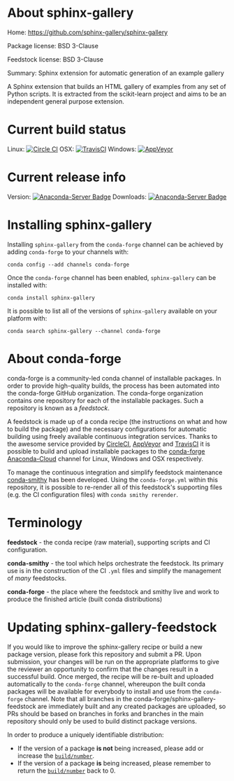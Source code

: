 About sphinx-gallery
====================

Home: https://github.com/sphinx-gallery/sphinx-gallery

Package license: BSD 3-Clause

Feedstock license: BSD 3-Clause

Summary: Sphinx extension for automatic generation of an example gallery

A Sphinx extension that builds an HTML gallery of examples from any set of
Python scripts. It is extracted from the scikit-learn project and aims to
be an independent general purpose extension.


Current build status
====================

Linux: [![Circle CI](https://circleci.com/gh/conda-forge/sphinx-gallery-feedstock.svg?style=shield)](https://circleci.com/gh/conda-forge/sphinx-gallery-feedstock)
OSX: [![TravisCI](https://travis-ci.org/conda-forge/sphinx-gallery-feedstock.svg?branch=master)](https://travis-ci.org/conda-forge/sphinx-gallery-feedstock)
Windows: [![AppVeyor](https://ci.appveyor.com/api/projects/status/github/conda-forge/sphinx-gallery-feedstock?svg=True)](https://ci.appveyor.com/project/conda-forge/sphinx-gallery-feedstock/branch/master)

Current release info
====================
Version: [![Anaconda-Server Badge](https://anaconda.org/conda-forge/sphinx-gallery/badges/version.svg)](https://anaconda.org/conda-forge/sphinx-gallery)
Downloads: [![Anaconda-Server Badge](https://anaconda.org/conda-forge/sphinx-gallery/badges/downloads.svg)](https://anaconda.org/conda-forge/sphinx-gallery)

Installing sphinx-gallery
=========================

Installing `sphinx-gallery` from the `conda-forge` channel can be achieved by adding `conda-forge` to your channels with:

```
conda config --add channels conda-forge
```

Once the `conda-forge` channel has been enabled, `sphinx-gallery` can be installed with:

```
conda install sphinx-gallery
```

It is possible to list all of the versions of `sphinx-gallery` available on your platform with:

```
conda search sphinx-gallery --channel conda-forge
```


About conda-forge
=================

conda-forge is a community-led conda channel of installable packages.
In order to provide high-quality builds, the process has been automated into the
conda-forge GitHub organization. The conda-forge organization contains one repository
for each of the installable packages. Such a repository is known as a *feedstock*.

A feedstock is made up of a conda recipe (the instructions on what and how to build
the package) and the necessary configurations for automatic building using freely
available continuous integration services. Thanks to the awesome service provided by
[CircleCI](https://circleci.com/), [AppVeyor](http://www.appveyor.com/)
and [TravisCI](https://travis-ci.org/) it is possible to build and upload installable
packages to the [conda-forge](https://anaconda.org/conda-forge)
[Anaconda-Cloud](http://docs.anaconda.org/) channel for Linux, Windows and OSX respectively.

To manage the continuous integration and simplify feedstock maintenance
[conda-smithy](http://github.com/conda-forge/conda-smithy) has been developed.
Using the ``conda-forge.yml`` within this repository, it is possible to re-render all of
this feedstock's supporting files (e.g. the CI configuration files) with ``conda smithy rerender``.


Terminology
===========

**feedstock** - the conda recipe (raw material), supporting scripts and CI configuration.

**conda-smithy** - the tool which helps orchestrate the feedstock.
                   Its primary use is in the construction of the CI ``.yml`` files
                   and simplify the management of *many* feedstocks.

**conda-forge** - the place where the feedstock and smithy live and work to
                  produce the finished article (built conda distributions)


Updating sphinx-gallery-feedstock
=================================

If you would like to improve the sphinx-gallery recipe or build a new
package version, please fork this repository and submit a PR. Upon submission,
your changes will be run on the appropriate platforms to give the reviewer an
opportunity to confirm that the changes result in a successful build. Once
merged, the recipe will be re-built and uploaded automatically to the
`conda-forge` channel, whereupon the built conda packages will be available for
everybody to install and use from the `conda-forge` channel.
Note that all branches in the conda-forge/sphinx-gallery-feedstock are
immediately built and any created packages are uploaded, so PRs should be based
on branches in forks and branches in the main repository should only be used to
build distinct package versions.

In order to produce a uniquely identifiable distribution:
 * If the version of a package **is not** being increased, please add or increase
   the [``build/number``](http://conda.pydata.org/docs/building/meta-yaml.html#build-number-and-string).
 * If the version of a package **is** being increased, please remember to return
   the [``build/number``](http://conda.pydata.org/docs/building/meta-yaml.html#build-number-and-string)
   back to 0.
